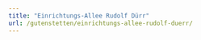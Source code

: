 ```yaml
---
title: "Einrichtungs-Allee Rudolf Dürr"
url: /gutenstetten/einrichtungs-allee-rudolf-duerr/
---
```


